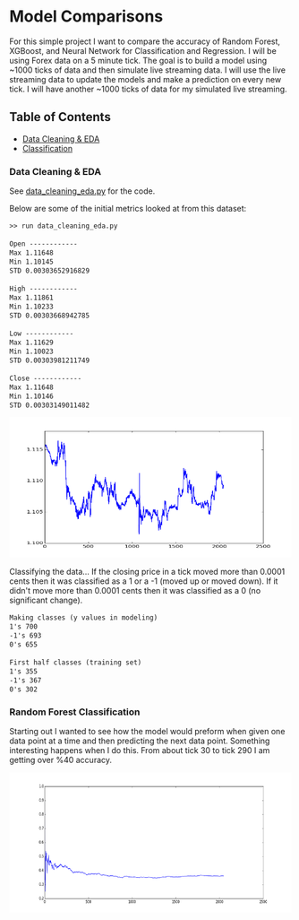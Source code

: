 # Model Comparisons

For this simple project I want to compare the accuracy of Random Forest, XGBoost, and Neural Network for Classification and Regression.  I will be using Forex data on a 5 minute tick.  The goal is to build a model using ~1000 ticks of data and then simulate live streaming data.  I will use the live streaming data to update the models and make a prediction on every new tick.  I will have another ~1000 ticks of data for my simulated live streaming.  

## Table of Contents
 - [Data Cleaning & EDA](https://github.com/gravity226/Model_Comparisons#data-cleaning--eda)
 - [Classification](https://github.com/gravity226/Model_Comparisons#random-forest-classification)

### Data Cleaning & EDA

See [data_cleaning_eda.py](https://github.com/gravity226/Model_Comparisons/blob/master/data_cleaning_eda.py) for the code.

Below are some of the initial metrics looked at from this dataset:

```
>> run data_cleaning_eda.py

Open ------------
Max 1.11648
Min 1.10145
STD 0.00303652916829

High ------------
Max 1.11861
Min 1.10233
STD 0.00303668942785

Low ------------
Max 1.11629
Min 1.10023
STD 0.00303981211749

Close ------------
Max 1.11648
Min 1.10146
STD 0.00303149011482
```

<img src="https://github.com/gravity226/Model_Comparisons/blob/master/imgs/line_chart.png" width="700" height="250" />

Classifying the data... If the closing price in a tick moved more than 0.0001 cents then it was classified as a 1 or a -1 (moved up or moved down).  If it didn't move more than 0.0001 cents then it was classified as a 0 (no significant change).
```
Making classes (y values in modeling)
1's 700
-1's 693
0's 655

First half classes (training set)
1's 355
-1's 367
0's 302
```
### Random Forest Classification

Starting out I wanted to see how the model would preform when given one data point at a time and then predicting the next data point.  Something interesting happens when I do this. From about tick 30 to tick 290 I am getting over %40 accuracy.  

<img src="https://github.com/gravity226/Model_Comparisons/blob/master/imgs/rf_validation_acc_from_zero.png" width="700" height="250" />
